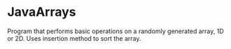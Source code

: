 # JavaArrays

Program that performs basic operations on a randomly generated array, 1D or 2D. 
Uses insertion method to sort the array.

